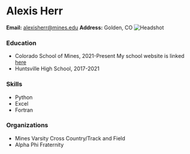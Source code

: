 # Alexis Herr
**Email:** alexisherr@mines.edu
**Address:** Golden, CO
![Headshot](/Personal/Documents/headshot.jpg)
### Education
- Colorado School of Mines, 2021-Present
My school website is linked [here](https://www.mines.edu/)
- Huntsville High School, 2017-2021
### Skills
- Python
- Excel
- Fortran
### Organizations
- Mines Varsity Cross Country/Track and Field
- Alpha Phi Fraternity
